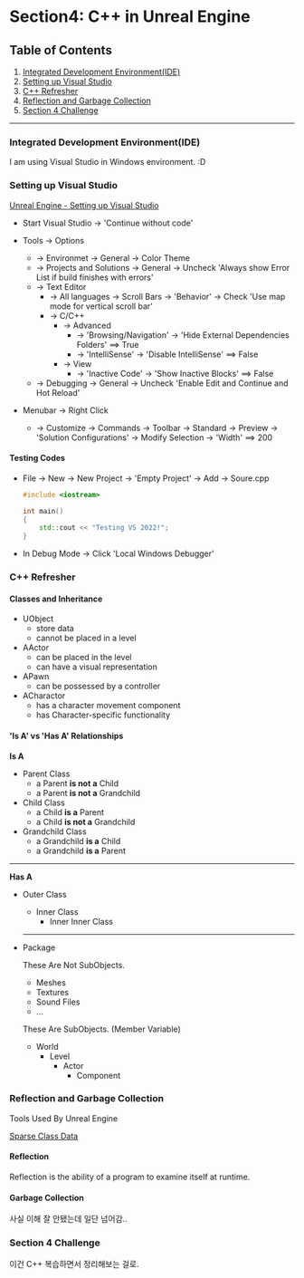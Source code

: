 # Section4: C++ in Unreal Engine


## Table of Contents

1. [Integrated Development Environment(IDE)](#integrated-development-environmentide)
2. [Setting up Visual Studio](#setting-up-visual-studio)
3. [C++ Refresher](#c-refresher)
4. [Reflection and Garbage Collection](#reflection-and-garbage-collection)
5. [Section 4 Challenge](#section-4-challenge)

---

### Integrated Development Environment(IDE)

I am using Visual Studio in Windows environment. :D

### Setting up Visual Studio

[Unreal Engine - Setting up Visual Studio](https://docs.unrealengine.com/5.1/en-US/setting-up-visual-studio-development-environment-for-cplusplus-projects-in-unreal-engine/)

* Start Visual Studio -> 'Continue without code'

* Tools -> Options
    * -> Environmet -> General -> Color Theme
    * -> Projects and Solutions -> General -> Uncheck 'Always show Error List if build finishes with errors'
    * -> Text Editor
        * -> All languages -> Scroll Bars -> 'Behavior' -> Check 'Use map mode for vertical scroll bar'
        * -> C/C++ 
            * -> Advanced
                * -> 'Browsing/Navigation' -> 'Hide External Dependencies Folders' ==> True
                * -> 'IntelliSense' -> 'Disable IntelliSense' ==> False
            * -> View
                * -> 'Inactive Code' -> 'Show Inactive Blocks' ==> False
    * -> Debugging -> General -> Uncheck 'Enable Edit and Continue and Hot Reload'

* Menubar -> Right Click
    * -> Customize -> Commands -> Toolbar -> Standard -> Preview -> 'Solution Configurations' -> Modify Selection -> 'Width' ==> 200

#### Testing Codes

* File -> New -> New Project -> 'Empty Project' -> Add -> Soure.cpp

    ```c++
    #include <iostream>

    int main()
    {
        std::cout << "Testing VS 2022!";
    }
    ```

* In Debug Mode -> Click 'Local Windows Debugger'


### C++ Refresher

#### **Classes** and **Inheritance**

* UObject
    * store data
    * cannot be placed in a level
* AActor
    * can be placed in the level
    * can have a visual representation
* APawn
    * can be possessed by a controller
* ACharactor
    * has a character movement component
    * has Character-specific functionality

#### 'Is A' vs 'Has A' Relationships

**Is A**
* Parent Class
    * a Parent **is not a** Child
    * a Parent **is not a** Grandchild
* Child Class
    * a Child **is a** Parent
    * a Child **is not a** Grandchild
* Grandchild Class
    * a Grandchild **is a** Child
    * a Grandchild **is a** Parent

---

**Has A**
* Outer Class
    * Inner Class
        * Inner Inner Class

    ---

* Package

    These Are Not SubObjects.
    * Meshes
    * Textures
    * Sound Files
    * ...

    These Are SubObjects. (Member Variable)
    * World
        * Level
            * Actor
                * Component

### Reflection and Garbage Collection

Tools Used By Unreal Engine

[Sparse Class Data](https://docs.unrealengine.com/5.1/en-US/sparse-class-data-in-unreal-engine/)

#### **Reflection**

Reflection is the ability of a program to examine itself at runtime.

#### **Garbage Collection**

사실 이해 잘 안됐는데 일단 넘어감..

### Section 4 Challenge

이건 C++ 복습하면서 정리해보는 걸로.